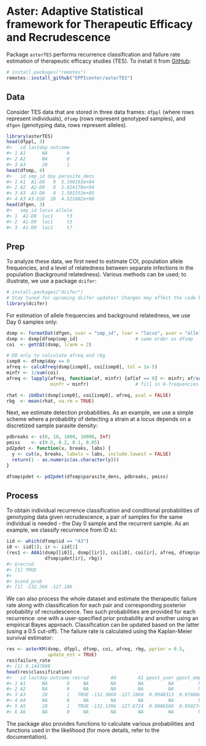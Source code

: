 
<!-- README.md is generated from README.Rmd. Please edit that file -->

# Aster: Adaptive Statistical framework for Therapeutic Efficacy and Recrudescence

Package `asterTES` performs recurrence classification and failure rate
estimation of therapeutic efficacy studies (TES). To install it from
[GitHub](https://github.com/):

``` r
# install.packages("remotes")
remotes::install_github("EPPIcenter/asterTES")
```

## Data

Consider TES data that are stored in three data frames: `dfppl` (where
rows represent individuals), `dfsmp` (rows represent genotyped samples),
and `dfgen` (genotyping data, rows represent alleles).

``` r
library(asterTES)
head(dfppl, 3)
#>   id lastday outcome
#> 1 A1      NA       0
#> 2 A2      NA       0
#> 3 A3      28       1
head(dfsmp, 4)
#>   id smp_id day parasite_dens
#> 1 A1  A1-D0   0  5.190163e+04
#> 2 A2  A2-D0   0  2.024178e+04
#> 3 A3  A3-D0   0  1.501553e+05
#> 4 A3 A3-D28  28  4.521802e+00
head(dfgen, 3)
#>   smp_id locus allele
#> 1  A1-D0  loc1     t3
#> 2  A1-D0  loc1     t5
#> 3  A1-D0  loc1     t7
```

## Prep

To analyze these data, we first need to estimate COI, population allele
frequencies, and a level of relatedness between separate infections in
the population (background relatedness). Various methods can be used; to
illustrate, we use a package `dcifer`:

``` r
# install.packages("dcifer")
# Stay tuned for upcoming dcifer updates! Changes may affect the code below
library(dcifer)
```

For estimation of allele frequencies and background relatedness, we use
Day 0 samples only:

``` r
dsmp <- formatDat(dfgen, svar = "smp_id", lvar = "locus", avar = "allele")
dsmp <- dsmp[dfsmp$smp_id]                     # same order as dfsmp
coi  <- getCOI(dsmp, lrank = 2)

# D0 only to calculate afreq and rbg
ismp0 <- dfsmp$day == 0
afreq <- calcAfreq(dsmp[ismp0], coi[ismp0], tol = 1e-5)
minfr <- 1/sum(coi)
afreq <- lapply(afreq, function(af, minfr) {af[af == 0] <- minfr; af/sum(af)},
                minfr = minfr)                 # fill in 0-frequencies

rhat <- ibdDat(dsmp[ismp0], coi[ismp0], afreq, pval = FALSE)
rbg  <- mean(rhat, na.rm = TRUE)
```

Next, we estimate detection probabilities. As an example, we use a
simple scheme where a probability of detecting a strain at a locus
depends on a discretized sample parasite density:

``` r
pdbreaks <- c(0, 10, 1000, 10000, Inf)
pmiss    <- c(0.5, 0.2, 0.1, 0.05)
pd2pdet <- function(x, breaks, labs) {
  y <- cut(x, breaks, labels = labs, include.lowest = FALSE)
  return(1 - as.numeric(as.character(y)))
}

dfsmp$pdet <- pd2pdet(dfsmp$parasite_dens, pdbreaks, pmiss)
```

## Process

To obtain individual recurrence classification and conditional
probabilities of genotyping data given recrudescence, a pair of samples
for the same individual is needed - the Day 0 sample and the recurrent
sample. As an example, we classify recurrence from ID `A3`:

``` r
iid <- which(dfsmp$id == "A3")
i0 <- iid[1]; ir <- iid[2]
(res1 <- A0A1(dsmp[[i0]], dsmp[[ir]], coi[i0], coi[ir], afreq, dfsmp$pdet[i0],
              dfsmp$pdet[ir], rbg))
#> $recrud
#> [1] TRUE
#> 
#> $cond_prob
#> [1] -132.366 -127.106
```

We can also process the whole dataset and estimate the therapeutic
failure rate along with classification for each pair and corresponding
posterior probability of recrudescence. Two such probabilities are
provided for each recurrence: one with a user-specified prior
probability and another using an empirical Bayes approach.
Classification can be updated based on the latter (using a 0.5 cut-off).
The failure rate is calculated using the Kaplan-Meier survival
estimator:

``` r
res <- asterKM(dsmp, dfppl, dfsmp, coi, afreq, rbg, pprior = 0.5, 
               update_est = TRUE)
res$failure_rate
#> [1] 0.1447888
head(res$classification)
#>   id lastday outcome recrud        A0        A1 ppost_user ppost_empB
#> 1 A1      NA       0     NA        NA        NA         NA         NA
#> 2 A2      NA       0     NA        NA        NA         NA         NA
#> 3 A3      28       1   TRUE -132.3660 -127.1060  0.9948313  0.9768664
#> 4 A4      NA       0     NA        NA        NA         NA         NA
#> 5 A5      28       1   TRUE -132.1396 -127.6724  0.9886500  0.9502748
#> 6 A6      NA       0     NA        NA        NA         NA         NA
```

The package also provides functions to calculate various probabilities
and functions used in the likelihood (for more details, refer to the
documentation).
